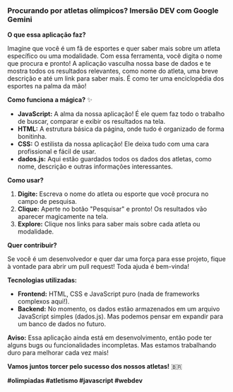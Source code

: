 ### **Procurando por atletas olímpicos? Imersão DEV com Google Gemini** 

**O que essa aplicação faz?**

Imagine que você é um fã de esportes e quer saber mais sobre um atleta específico ou uma modalidade. Com essa ferramenta, você digita o nome que procura e pronto! A aplicação vasculha nossa base de dados e te mostra todos os resultados relevantes, como nome do atleta, uma breve descrição e até um link para saber mais. É como ter uma enciclopédia dos esportes na palma da mão!

**Como funciona a mágica?** ✨

* **JavaScript:** A alma da nossa aplicação! É ele quem faz todo o trabalho de buscar, comparar e exibir os resultados na tela. 
* **HTML:** A estrutura básica da página, onde tudo é organizado de forma bonitinha.
* **CSS:** O estilista da nossa aplicação! Ele deixa tudo com uma cara profissional e fácil de usar.
* **dados.js:** Aqui estão guardados todos os dados dos atletas, como nome, descrição e outras informações interessantes.

**Como usar?**

1. **Digite:** Escreva o nome do atleta ou esporte que você procura no campo de pesquisa.
2. **Clique:** Aperte no botão "Pesquisar" e pronto! Os resultados vão aparecer magicamente na tela.
3. **Explore:** Clique nos links para saber mais sobre cada atleta ou modalidade.

**Quer contribuir?** 

Se você é um desenvolvedor e quer dar uma força para esse projeto, fique à vontade para abrir um pull request! Toda ajuda é bem-vinda!

**Tecnologias utilizadas:**

* **Frontend:** HTML, CSS e JavaScript puro (nada de frameworks complexos aqui!).
* **Backend:** No momento, os dados estão armazenados em um arquivo JavaScript simples (dados.js). Mas podemos pensar em expandir para um banco de dados no futuro.

**Aviso:** Essa aplicação ainda está em desenvolvimento, então pode ter alguns bugs ou funcionalidades incompletas. Mas estamos trabalhando duro para melhorar cada vez mais!

**Vamos juntos torcer pelo sucesso dos nossos atletas!** 🇧🇷

**#olimpiadas #atletismo #javascript #webdev**
